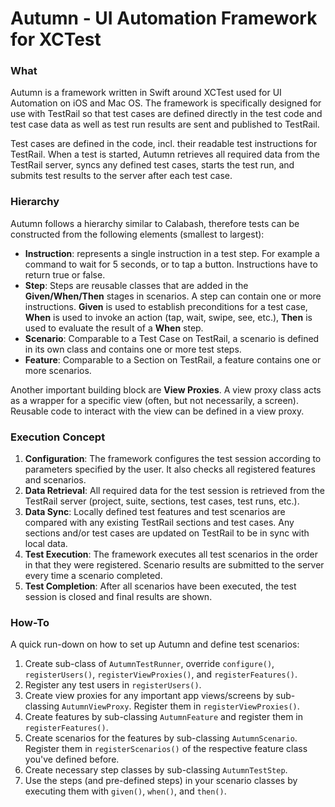 # Autumn - UI Automation Framework for XCTest

### What
Autumn is a framework written in Swift around XCTest used for UI Automation on iOS and Mac OS. The framework is specifically designed for use with TestRail so that test cases are defined directly in the test code and test case data as well as test run results are sent and published to TestRail.

Test cases are defined in the code, incl. their readable test instructions for TestRail. When a test is started, Autumn retrieves all required data from the TestRail server, syncs any defined test cases, starts the test run, and submits test results to the server after each test case.

### Hierarchy

Autumn follows a hierarchy similar to Calabash, therefore tests can be constructed from the following elements (smallest to largest):

  - **Instruction**: represents a single instruction in a test step. For example a command to wait for 5 seconds, or to tap a button. Instructions have to return true or false.
  - **Step**: Steps are reusable classes that are added in the **Given/When/Then** stages in scenarios. A step can contain one or more instructions. **Given** is used to establish preconditions for a test case, **When** is used to invoke an action (tap, wait, swipe, see, etc.), **Then** is used to evaluate the result of a **When** step.
  - **Scenario**: Comparable to a Test Case on TestRail, a scenario is defined in its own class and contains one or more test steps.
  - **Feature**: Comparable to a Section on TestRail, a feature contains one or more scenarios.

Another important building block are **View Proxies**. A view proxy class acts as a wrapper for a specific view (often, but not necessarily, a screen). Reusable code to interact with the view can be defined in a view proxy.

### Execution Concept

  1. **Configuration**: The framework configures the test session according to parameters specified by the user. It also checks all registered features and scenarios.
  2. **Data Retrieval**: All required data for the test session is retrieved from the TestRail server (project, suite, sections, test cases, test runs, etc.).
  3. **Data Sync**: Locally defined test features and test scenarios are compared with any existing TestRail sections and test cases. Any sections and/or test cases are updated on TestRail to be in sync with local data.
  4. **Test Execution**: The framework executes all test scenarios in the order in that they were registered. Scenario results are submitted to the server every time a scenario completed.
  5. **Test Completion**: After all scenarios have been executed, the test session is closed and final results are shown.

### How-To

A quick run-down on how to set up Autumn and define test scenarios:

  1. Create sub-class of ```AutumnTestRunner```, override ```configure()```, ```registerUsers()```, ```registerViewProxies()```, and ```registerFeatures()```.
  2. Register any test users in ```registerUsers()```.
  3. Create view proxies for any important app views/screens by sub-classing ```AutumnViewProxy```. Register them in ```registerViewProxies()```.
  4. Create features by sub-classing ```AutumnFeature``` and register them in ```registerFeatures()```.
  5. Create scenarios for the features by sub-classing ```AutumnScenario```. Register them in ```registerScenarios()``` of the respective feature class you've defined before.
  6. Create necessary step classes by sub-classing ```AutumnTestStep```.
  7. Use the steps (and pre-defined steps) in your scenario classes by executing them with ```given()```, ```when()```, and ```then()```.